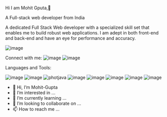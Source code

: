 Hi I am Mohit Gputa,👏

A Full-stack web developer from India

A dedicated Full Stack Web developer with a specialized skill set that enables me to build robust web applications. I am adept in both front-end and back-end and have an eye for performance and accuracy.



![image](https://user-images.githubusercontent.com/87434625/153193615-25457331-7ad9-4ca3-ad04-3136d1c1a845.png)



Connect with me:
![image](https://raw.githubusercontent.com/ShahriarShafin/ShahriarShafin/main/Assets/handshake.gif)
![image](https://www.linkedin.com/in/mohit-gupta-5b22a0118/)

Languages and Tools:

![image](https://user-images.githubusercontent.com/87434625/153195948-a7020430-24a1-42fd-9c52-5e9699a7b7c0.png)
![image](https://user-images.githubusercontent.com/87434625/153195965-77d9d1ee-178c-40df-b5d0-adbd86e0960e.png)
![photjava](https://user-images.githubusercontent.com/87434625/153196888-9091c7fd-3b01-4ed5-b465-5eeb35c8c651.png)
![image](https://user-images.githubusercontent.com/87434625/153196182-d5286cf7-b8a2-4d07-a770-cbbf41c85f66.png)
![image](https://user-images.githubusercontent.com/87434625/153196208-f3a22c54-0030-4bc8-abfe-fcf3737ced0d.png)
![image](https://user-images.githubusercontent.com/87434625/153196234-e19501f5-a5ff-472a-a36c-a5d4de07cad2.png)
![image](https://user-images.githubusercontent.com/87434625/153196258-37ab656a-d816-49e8-acf0-ab8cccefd40e.png)
![image](https://user-images.githubusercontent.com/87434625/153196165-d7f8ce5f-0354-439c-a04f-8a5c8a625b5d.png)



- 👋 Hi, I’m Mohit-Gupta
- 👀 I’m interested in ...
- 🌱 I’m currently learning ...
- 💞️ I’m looking to collaborate on ...
- 📫 How to reach me ...

<!---
12Mohit-Gupta/12Mohit-Gupta is a ✨ special ✨ repository because its `README.md` (this file) appears on your GitHub profile.
You can click the Preview link to take a look at your changes.
--->
